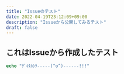 ```yaml
---
title: "Issueのテスト"
date: 2022-04-19T23:12:09+09:00
description: "Issueから公開してみるテスト"
draft: false
---
```


## これはIssueから作成したテスト

```php
echo "ﾃﾞｷﾀｶｼﾗ-----(^o^)------!!!"
```

